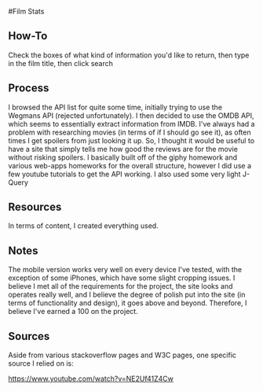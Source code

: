 
#Film Stats

## How-To
Check the boxes of what kind of information you'd like to return, then type in the film title, then click search

## Process
I browsed the API list for quite some time, initially trying to use the Wegmans API (rejected unfortunately).
I then decided to use the OMDB API, which seems to essentially extract information from IMDB.
I've always had a problem with researching movies (in terms of if I should go see it), as often times I get spoilers from just looking it up.
So, I thought it would be useful to have a site that simply tells me how good the reviews are for the movie without risking spoilers.
I basically built off of the giphy homework and various web-apps homeworks for the overall structure, however I did use a few youtube tutorials to get the API working.
I also used some very light J-Query

## Resources
In terms of content, I created everything used.

## Notes
The mobile version works very well on every device I've tested, with the exception of some iPhones, which have some slight cropping issues.
I believe I met all of the requirements for the project, the site looks and operates really well, and I believe the degree of polish put into
the site (in terms of functionality and design), it goes above and beyond. Therefore, I believe I've earned a 100 on the project.

## Sources
Aside from various stackoverflow pages and W3C pages, one specific source I relied on is:

https://www.youtube.com/watch?v=NE2Uf41Z4Cw
